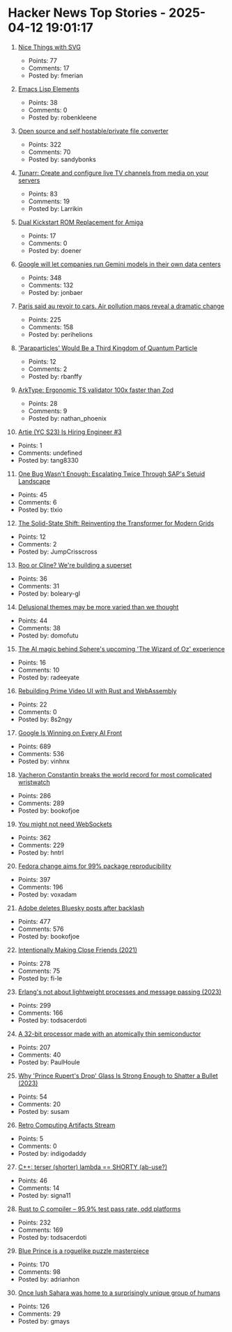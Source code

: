 # Hacker News Top Stories - 2025-04-12 19:01:17

1. [Nice Things with SVG](https://fuma-nama.vercel.app/blog/svg-art)
   - Points: 77
   - Comments: 17
   - Posted by: fmerian

2. [Emacs Lisp Elements](https://protesilaos.com/emacs/emacs-lisp-elements)
   - Points: 38
   - Comments: 0
   - Posted by: robenkleene

3. [Open source and self hostable/private file converter](https://vert.sh)
   - Points: 322
   - Comments: 70
   - Posted by: sandybonks

4. [Tunarr: Create and configure live TV channels from media on your servers](https://tunarr.com/)
   - Points: 83
   - Comments: 19
   - Posted by: Larrikin

5. [Dual Kickstart ROM Replacement for Amiga](https://github.com/cdhooper/kicksmash32)
   - Points: 17
   - Comments: 0
   - Posted by: doener

6. [Google will let companies run Gemini models in their own data centers](https://www.cnbc.com/2025/04/09/google-will-let-companies-run-gemini-models-in-their-own-data-centers.html)
   - Points: 348
   - Comments: 132
   - Posted by: jonbaer

7. [Paris said au revoir to cars. Air pollution maps reveal a dramatic change](https://www.washingtonpost.com/climate-solutions/2025/04/12/air-pollution-paris-health-cars/)
   - Points: 225
   - Comments: 158
   - Posted by: perihelions

8. ['Paraparticles' Would Be a Third Kingdom of Quantum Particle](https://www.quantamagazine.org/paraparticles-would-be-a-third-kingdom-of-quantum-particle-20250411/)
   - Points: 12
   - Comments: 2
   - Posted by: rbanffy

9. [ArkType: Ergonomic TS validator 100x faster than Zod](https://arktype.io/)
   - Points: 28
   - Comments: 9
   - Posted by: nathan_phoenix

10. [Artie (YC S23) Is Hiring Engineer #3](https://www.ycombinator.com/companies/artie/jobs/7kGvDVC-founding-product-engineer)
   - Points: 1
   - Comments: undefined
   - Posted by: tang8330

11. [One Bug Wasn't Enough: Escalating Twice Through SAP's Setuid Landscape](https://www.anvilsecure.com/blog/one-bug-wasnt-enough-escalating-twice-through-saps-setuid-landscape.html)
   - Points: 45
   - Comments: 6
   - Posted by: tlxio

12. [The Solid-State Shift: Reinventing the Transformer for Modern Grids](https://www.powermag.com/the-solid-state-shift-reinventing-the-transformer-for-modern-grids/)
   - Points: 12
   - Comments: 2
   - Posted by: JumpCrisscross

13. [Roo or Cline? We're building a superset](https://blog.kilocode.ai/p/roo-or-cline-were-building-a-superset)
   - Points: 36
   - Comments: 31
   - Posted by: boleary-gl

14. [Delusional themes may be more varied than we thought](https://www.bps.org.uk/research-digest/delusional-themes-may-be-more-varied-we-thought)
   - Points: 44
   - Comments: 38
   - Posted by: domofutu

15. [The AI magic behind Sphere's upcoming 'The Wizard of Oz' experience](https://blog.google/products/google-cloud/sphere-wizard-of-oz/)
   - Points: 16
   - Comments: 10
   - Posted by: radeeyate

16. [Rebuilding Prime Video UI with Rust and WebAssembly](https://www.infoq.com/presentations/prime-video-rust/)
   - Points: 22
   - Comments: 0
   - Posted by: 8s2ngy

17. [Google Is Winning on Every AI Front](https://www.thealgorithmicbridge.com/p/google-is-winning-on-every-ai-front)
   - Points: 689
   - Comments: 536
   - Posted by: vinhnx

18. [Vacheron Constantin breaks the world record for most complicated wristwatch](https://www.hodinkee.com/articles/introducing-vacheron-constantin-les-cabinotiers-solaria)
   - Points: 286
   - Comments: 289
   - Posted by: bookofjoe

19. [You might not need WebSockets](https://hntrl.io/posts/you-dont-need-websockets/)
   - Points: 362
   - Comments: 229
   - Posted by: hntrl

20. [Fedora change aims for 99% package reproducibility](https://lwn.net/Articles/1014979/)
   - Points: 397
   - Comments: 196
   - Posted by: voxadam

21. [Adobe deletes Bluesky posts after backlash](https://petapixel.com/2025/04/10/adobe-deletes-bluesky-posts-after-furious-backlash/)
   - Points: 477
   - Comments: 576
   - Posted by: bookofjoe

22. [Intentionally Making Close Friends (2021)](https://www.neelnanda.io/blog/43-making-friends)
   - Points: 278
   - Comments: 75
   - Posted by: fi-le

23. [Erlang's not about lightweight processes and message passing (2023)](https://stevana.github.io/erlangs_not_about_lightweight_processes_and_message_passing.html)
   - Points: 299
   - Comments: 166
   - Posted by: todsacerdoti

24. [A 32-bit processor made with an atomically thin semiconductor](https://arstechnica.com/science/2025/04/researchers-build-a-risc-v-processor-using-a-2d-semiconductor/)
   - Points: 207
   - Comments: 40
   - Posted by: PaulHoule

25. [Why 'Prince Rupert's Drop' Glass Is Strong Enough to Shatter a Bullet (2023)](https://www.popularmechanics.com/science/a40008994/why-the-prince-ruperts-drop-is-so-strong/)
   - Points: 54
   - Comments: 20
   - Posted by: susam

26. [Retro Computing Artifacts Stream](https://retro-computing-stream.onrender.com/)
   - Points: 5
   - Comments: 0
   - Posted by: indigodaddy

27. [C++: terser (shorter) lambda == SHORTY (ab-use?)](https://github.com/hanickadot/shorty)
   - Points: 46
   - Comments: 14
   - Posted by: signa11

28. [Rust to C compiler – 95.9% test pass rate, odd platforms](https://fractalfir.github.io/generated_html/cg_clr_odd_platforms.html)
   - Points: 232
   - Comments: 169
   - Posted by: todsacerdoti

29. [Blue Prince is a roguelike puzzle masterpiece](https://mssv.net/2025/04/07/a-puzzle-designer-on-blue-prince-a-roguelike-puzzle-masterpiece/)
   - Points: 170
   - Comments: 98
   - Posted by: adrianhon

30. [Once lush Sahara was home to a surprisingly unique group of humans](https://www.sciencealert.com/once-lush-sahara-was-home-to-a-surprisingly-unique-group-of-humans)
   - Points: 126
   - Comments: 29
   - Posted by: gmays

